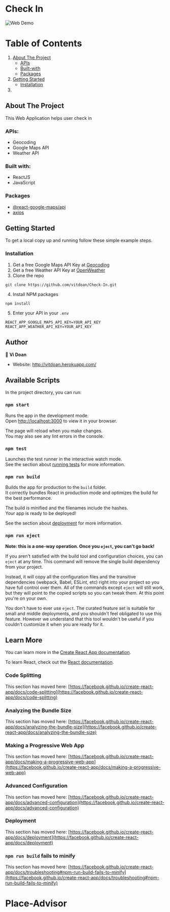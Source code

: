 # Check In
<img alt="Web Demo" src="https://user-images.githubusercontent.com/106452170/188200882-e930fdc6-b848-4c18-ac9f-c52da9c9fdd9.png">


# Table of Contents

1. [About The Project](#about-the-project)
    * [APIs](#apis)
    * [Built-with](#built-with)
    * [Packages](#packages)
2. [Getting Started](#getting-started)
    * [Installation](#installation)
3. 


## About The Project
This Web Application helps user check in 

### APIs:
- Geocoding
- Google Maps API
- Weather API 

### Built with: 
- ReactJS
- JavaScript

### Packages
- [@react-google-maps/api](https://www.npmjs.com/package/@react-google-maps/api)
- [axios](https://www.npmjs.com/package/axios)

## Getting Started
To get a local copy up and running follow these simple example steps.

### Installation

1. Get a free Google Maps API Key at [Geocoding](https://developers.google.com/maps/documentation/geocoding/overview)
2. Get a free Weather API Key at [OpenWeather](https://openweathermap.org/current)
3. Clone the repo
```
git clone https://github.com/vitdoan/Check-In.git
```
4. Install NPM packages
```
npm install
```
5. Enter your API in your `.env`
```
REACT_APP_GOOGLE_MAPS_API_KEY=YOUR_API_KEY
REACT_APP_WEATHER_API_KEY=YOUR_API_KEY
```

## Author

👤 **Vi Doan**

* Website: http://vitdoan.herokuapp.com/

## Available Scripts

In the project directory, you can run:

### `npm start`

Runs the app in the development mode.\
Open [http://localhost:3000](http://localhost:3000) to view it in your browser.

The page will reload when you make changes.\
You may also see any lint errors in the console.

### `npm test`

Launches the test runner in the interactive watch mode.\
See the section about [running tests](https://facebook.github.io/create-react-app/docs/running-tests) for more information.

### `npm run build`

Builds the app for production to the `build` folder.\
It correctly bundles React in production mode and optimizes the build for the best performance.

The build is minified and the filenames include the hashes.\
Your app is ready to be deployed!

See the section about [deployment](https://facebook.github.io/create-react-app/docs/deployment) for more information.

### `npm run eject`

**Note: this is a one-way operation. Once you `eject`, you can't go back!**

If you aren't satisfied with the build tool and configuration choices, you can `eject` at any time. This command will remove the single build dependency from your project.

Instead, it will copy all the configuration files and the transitive dependencies (webpack, Babel, ESLint, etc) right into your project so you have full control over them. All of the commands except `eject` will still work, but they will point to the copied scripts so you can tweak them. At this point you're on your own.

You don't have to ever use `eject`. The curated feature set is suitable for small and middle deployments, and you shouldn't feel obligated to use this feature. However we understand that this tool wouldn't be useful if you couldn't customize it when you are ready for it.

## Learn More

You can learn more in the [Create React App documentation](https://facebook.github.io/create-react-app/docs/getting-started).

To learn React, check out the [React documentation](https://reactjs.org/).

### Code Splitting

This section has moved here: [https://facebook.github.io/create-react-app/docs/code-splitting](https://facebook.github.io/create-react-app/docs/code-splitting)

### Analyzing the Bundle Size

This section has moved here: [https://facebook.github.io/create-react-app/docs/analyzing-the-bundle-size](https://facebook.github.io/create-react-app/docs/analyzing-the-bundle-size)

### Making a Progressive Web App

This section has moved here: [https://facebook.github.io/create-react-app/docs/making-a-progressive-web-app](https://facebook.github.io/create-react-app/docs/making-a-progressive-web-app)

### Advanced Configuration

This section has moved here: [https://facebook.github.io/create-react-app/docs/advanced-configuration](https://facebook.github.io/create-react-app/docs/advanced-configuration)

### Deployment

This section has moved here: [https://facebook.github.io/create-react-app/docs/deployment](https://facebook.github.io/create-react-app/docs/deployment)

### `npm run build` fails to minify

This section has moved here: [https://facebook.github.io/create-react-app/docs/troubleshooting#npm-run-build-fails-to-minify](https://facebook.github.io/create-react-app/docs/troubleshooting#npm-run-build-fails-to-minify)
# Place-Advisor
